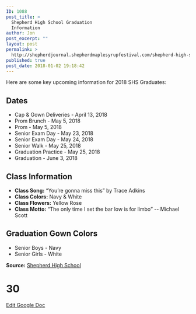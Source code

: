 ```yaml
---
ID: 1088
post_title: >
  Shepherd High School Graduation
  Information
author: Jon
post_excerpt: ""
layout: post
permalink: >
  http://shepherdjournal.shepherdmaplesyrupfestival.com/shepherd-high-school-graduation-information
published: true
post_date: 2018-01-02 19:18:42
---
```

Here are some key upcoming information for 2018 SHS Graduates:
<h2>Dates</h2>
<ul>
 	<li>Cap &amp; Gown Deliveries - April 13, 2018</li>
 	<li>Prom Brunch - May 5, 2018</li>
 	<li>Prom - May 5, 2018</li>
 	<li>Senior Exam Day - May 23, 2018</li>
 	<li>Senior Exam Day - May 24, 2018</li>
 	<li>Senior Walk - May 25, 2018</li>
 	<li>Graduation Practice - May 25, 2018</li>
 	<li>Graduation - June 3, 2018</li>
</ul>
<h2>Class Information</h2>
<ul>
 	<li><b>Class Song:</b> “You’re gonna miss this” by Trace Adkins</li>
 	<li><b>Class Colors:</b> Navy &amp; White</li>
 	<li><b>Class Flowers:</b> Yellow Rose</li>
 	<li><b>Class Motto:</b> “The only time I set the bar low is for limbo” -- Michael Scott</li>
</ul>
<h2>Graduation Gown Colors</h2>
<ul>
 	<li>Senior Boys - Navy</li>
 	<li>Senior Girls - White</li>
</ul>
<b>Source:</b> <a href="https://www.facebook.com/shepherdmihs/photos/a.228594334002326.1073741828.224111741117252/735377126657375/?type=3&amp;permPage=1&amp;ifg=1">Shepherd High School</a>

# 30 #

<a href="https://docs.google.com/document/d/1piNvlqIEdgJNC1u24YpSg95hRbfQi4-VcleN8YNdoFM/edit?usp=sharing">Edit Google Doc</a>